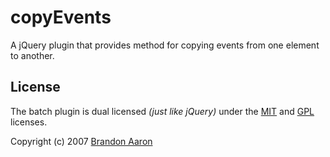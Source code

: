 # copyEvents

A jQuery plugin that provides method for copying events from one element to another.


## License

The batch plugin is dual licensed *(just like jQuery)* under the [MIT](http://www.opensource.org/licenses/mit-license.php) and [GPL](http://www.opensource.org/licenses/gpl-license.php) licenses.

Copyright (c) 2007 [Brandon Aaron](http://brandonaaron.net)